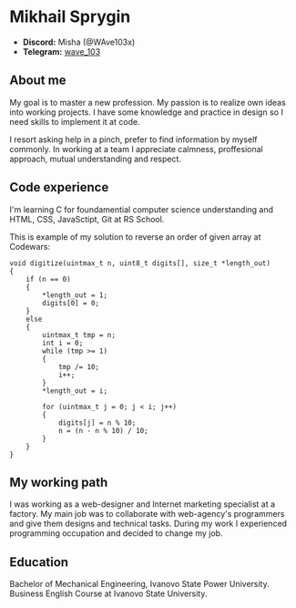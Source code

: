 # Mikhail Sprygin
- **Discord:** Misha (@WAve103x)
- **Telegram:** [wave_103](https://t.me/wave_103)

## About me
My goal is to master a new profession. My passion is to realize own ideas into working projects. I have some knowledge and practice in design so I need skills to implement it at code.

I resort asking help in a pinch, prefer to find information by myself commonly. In working at a team I appreciate calmness, proffesional approach, mutual understanding and respect. 

## Code experience
I'm learning C for foundamential computer science understanding and HTML, CSS, JavaSctipt, Git at RS School.

This is example of my solution to reverse an order of given array at Codewars:
```
void digitize(uintmax_t n, uint8_t digits[], size_t *length_out)
{
    if (n == 0)
    {
        *length_out = 1;
        digits[0] = 0;
    }
    else
    {
        uintmax_t tmp = n;
        int i = 0;
        while (tmp >= 1)
        {
            tmp /= 10;
            i++;
        }
        *length_out = i;

        for (uintmax_t j = 0; j < i; j++)
        {
            digits[j] = n % 10;
            n = (n - n % 10) / 10;
        }
    }
}
```
## My working path
I was working as a web-designer and Internet marketing specialist at a factory. My main job was to collaborate with web-agency's programmers and give them designs and technical tasks. During my work I experienced programming occupation and decided to change my job.

## Education
Bachelor of Mechanical Engineering, Ivanovo State Power University.  
Business English Course at Ivanovo State University.